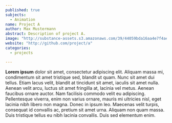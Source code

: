 ```yaml
---
published: true
subjects: 
  - Animation
name: Project A
author: Max Mustermann
abstract: Description of project A.
image: "http://substance-assets.s3.amazonaws.com/39/44059bda16aa4e7f4aeaf77d537bce/javascript.png"
website: "http://github.com/project/a"
categories: 
  - projects

---
```


**Lorem ipsum** dolor sit amet, consectetur adipiscing elit. Aliquam massa mi, condimentum sit amet tristique sed, blandit ut quam. Nunc sit amet dui tellus. Etiam lacus velit, blandit at tincidunt sit amet, iaculis sit amet nulla. Aenean velit arcu, luctus sit amet fringilla at, lacinia vel metus. Aenean faucibus ornare auctor. Nam facilisis commodo velit eu adipiscing. Pellentesque viverra, enim non varius ornare, mauris mi ultricies nisl, eget lacinia nibh libero non magna. Donec in ipsum leo. Maecenas velit turpis, consequat id convallis ac, pretium sit amet urna. Aliquam non quam massa. Duis tristique tellus eu nibh lacinia convallis. Duis sed elementum enim.
